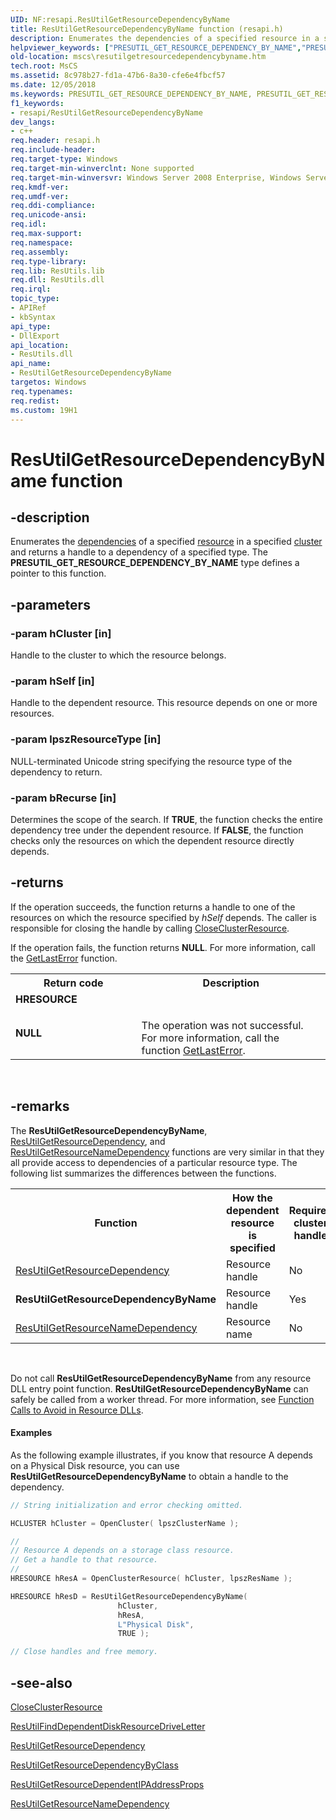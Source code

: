 ```yaml
---
UID: NF:resapi.ResUtilGetResourceDependencyByName
title: ResUtilGetResourceDependencyByName function (resapi.h)
description: Enumerates the dependencies of a specified resource in a specified cluster and returns a handle to a dependency of a specified type. The PRESUTIL_GET_RESOURCE_DEPENDENCY_BY_NAME type defines a pointer to this function.helpviewer_keywords: ["PRESUTIL_GET_RESOURCE_DEPENDENCY_BY_NAME","PRESUTIL_GET_RESOURCE_DEPENDENCY_BY_NAME function [Failover Cluster]","ResUtilGetResourceDependencyByName","ResUtilGetResourceDependencyByName function [Failover Cluster]","_wolf_resutilgetresourcedependencybyname","mscs.resutilgetresourcedependencybyname","resapi/PRESUTIL_GET_RESOURCE_DEPENDENCY_BY_NAME","resapi/ResUtilGetResourceDependencyByName"]
old-location: mscs\resutilgetresourcedependencybyname.htm
tech.root: MsCS
ms.assetid: 8c978b27-fd1a-47b6-8a30-cfe6e4fbcf57
ms.date: 12/05/2018
ms.keywords: PRESUTIL_GET_RESOURCE_DEPENDENCY_BY_NAME, PRESUTIL_GET_RESOURCE_DEPENDENCY_BY_NAME function [Failover Cluster], ResUtilGetResourceDependencyByName, ResUtilGetResourceDependencyByName function [Failover Cluster], _wolf_resutilgetresourcedependencybyname, mscs.resutilgetresourcedependencybyname, resapi/PRESUTIL_GET_RESOURCE_DEPENDENCY_BY_NAME, resapi/ResUtilGetResourceDependencyByName
f1_keywords:
- resapi/ResUtilGetResourceDependencyByName
dev_langs:
- c++
req.header: resapi.h
req.include-header: 
req.target-type: Windows
req.target-min-winverclnt: None supported
req.target-min-winversvr: Windows Server 2008 Enterprise, Windows Server 2008 Datacenter
req.kmdf-ver: 
req.umdf-ver: 
req.ddi-compliance: 
req.unicode-ansi: 
req.idl: 
req.max-support: 
req.namespace: 
req.assembly: 
req.type-library: 
req.lib: ResUtils.lib
req.dll: ResUtils.dll
req.irql: 
topic_type:
- APIRef
- kbSyntax
api_type:
- DllExport
api_location:
- ResUtils.dll
api_name:
- ResUtilGetResourceDependencyByName
targetos: Windows
req.typenames: 
req.redist: 
ms.custom: 19H1
---
```


# ResUtilGetResourceDependencyByName function


## -description


Enumerates the  <a href="https://docs.microsoft.com/previous-versions/windows/desktop/mscs/resource-dependencies">dependencies</a> of a specified  <a href="https://docs.microsoft.com/previous-versions/windows/desktop/mscs/resources">resource</a> in a specified <a href="https://docs.microsoft.com/previous-versions/windows/desktop/mscs/c-gly">cluster</a> and returns a handle to a dependency of a specified type. The <b>PRESUTIL_GET_RESOURCE_DEPENDENCY_BY_NAME</b> type defines a pointer to this function.


## -parameters




### -param hCluster [in]

Handle to the cluster to which the resource belongs.


### -param hSelf [in]

Handle to the dependent resource. This resource depends on one or more resources.


### -param lpszResourceType [in]

NULL-terminated Unicode string specifying the resource type of the dependency to return.


### -param bRecurse [in]

Determines the scope of the search. If <b>TRUE</b>, the function checks the entire dependency tree under the dependent resource. If <b>FALSE</b>, the function checks only the resources on which the dependent resource directly depends.


## -returns



If the operation succeeds, the function returns a handle to one of the resources on which the resource specified by <i>hSelf</i> depends. The caller is responsible for closing the handle by calling  <a href="https://docs.microsoft.com/windows/desktop/api/clusapi/nf-clusapi-closeclusterresource">CloseClusterResource</a>.

If the operation fails, the function returns <b>NULL</b>. For more information, call the   <a href="https://docs.microsoft.com/windows/desktop/api/errhandlingapi/nf-errhandlingapi-getlasterror">GetLastError</a> function.

<table>
<tr>
<th>Return code</th>
<th>Description</th>
</tr>
<tr>
<td width="40%">
<dl>
<dt><b>HRESOURCE</b></dt>
</dl>
</td>
<td width="60%"></td>
</tr>
<tr>
<td width="40%">
<dl>
<dt><b><b>NULL</b></b></dt>
</dl>
</td>
<td width="60%">
The operation was not successful. For more information, call the function  <a href="https://docs.microsoft.com/windows/desktop/api/errhandlingapi/nf-errhandlingapi-getlasterror">GetLastError</a>.

</td>
</tr>
</table>
 




## -remarks



The  <b>ResUtilGetResourceDependencyByName</b>,  <a href="https://docs.microsoft.com/windows/desktop/api/resapi/nf-resapi-resutilgetresourcedependency">ResUtilGetResourceDependency</a>, and  <a href="https://docs.microsoft.com/windows/desktop/api/resapi/nf-resapi-resutilgetresourcenamedependency">ResUtilGetResourceNameDependency</a> functions are very similar in that they all provide access to dependencies of a particular resource type. The following list summarizes the differences between the functions.

<table>
<tr>
<th>Function</th>
<th>How the dependent resource is specified</th>
<th>Requires cluster handle</th>
</tr>
<tr>
<td>
<a href="https://docs.microsoft.com/windows/desktop/api/resapi/nf-resapi-resutilgetresourcedependency">ResUtilGetResourceDependency</a>
</td>
<td>
Resource handle

</td>
<td>
No

</td>
</tr>
<tr>
<td><b>ResUtilGetResourceDependencyByName</b></td>
<td>
Resource handle

</td>
<td>
Yes

</td>
</tr>
<tr>
<td>
<a href="https://docs.microsoft.com/windows/desktop/api/resapi/nf-resapi-resutilgetresourcenamedependency">ResUtilGetResourceNameDependency</a>
</td>
<td>
Resource name

</td>
<td>
No

</td>
</tr>
</table>
 

Do not call  <b>ResUtilGetResourceDependencyByName</b> from any resource DLL entry point function.  <b>ResUtilGetResourceDependencyByName</b> can safely be called from a worker thread. For more information, see  <a href="https://docs.microsoft.com/previous-versions/windows/desktop/mscs/function-calls-to-avoid-in-resource-dlls">Function Calls to Avoid in Resource DLLs</a>.


#### Examples

As the following example illustrates, if you know that resource A depends on a Physical Disk resource, you can use  <b>ResUtilGetResourceDependencyByName</b> to obtain a handle to the dependency.


```cpp
// String initialization and error checking omitted.

HCLUSTER hCluster = OpenCluster( lpszClusterName );

//
// Resource A depends on a storage class resource.
// Get a handle to that resource.
//
HRESOURCE hResA = OpenClusterResource( hCluster, lpszResName );

HRESOURCE hResD = ResUtilGetResourceDependencyByName(
                        hCluster,
                        hResA,
                        L"Physical Disk",
                        TRUE );

// Close handles and free memory.

```





## -see-also




<a href="https://docs.microsoft.com/windows/desktop/api/clusapi/nf-clusapi-closeclusterresource">CloseClusterResource</a>



<a href="https://docs.microsoft.com/windows/desktop/api/resapi/nf-resapi-resutilfinddependentdiskresourcedriveletter">ResUtilFindDependentDiskResourceDriveLetter</a>



<a href="https://docs.microsoft.com/windows/desktop/api/resapi/nf-resapi-resutilgetresourcedependency">ResUtilGetResourceDependency</a>



<a href="https://docs.microsoft.com/windows/desktop/api/resapi/nf-resapi-resutilgetresourcedependencybyclass">ResUtilGetResourceDependencyByClass</a>



<a href="https://docs.microsoft.com/windows/desktop/api/resapi/nf-resapi-resutilgetresourcedependentipaddressprops">ResUtilGetResourceDependentIPAddressProps</a>



<a href="https://docs.microsoft.com/windows/desktop/api/resapi/nf-resapi-resutilgetresourcenamedependency">ResUtilGetResourceNameDependency</a>
 

 

